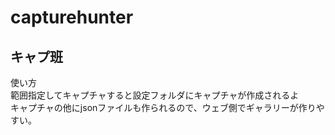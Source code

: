 capturehunter
=============

キャプ班
-----

使い方  
範囲指定してキャプチャすると設定フォルダにキャプチャが作成されるよ  
キャプチャの他にjsonファイルも作られるので、ウェブ側でギャラリーが作りやすい。　　      


